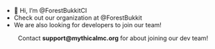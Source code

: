 - 👋 Hi, I’m @ForestBukkitCI
- Check out our organization at @ForestBukkit
- We are also looking for developers to join our team!

<p align="center">Contact <b>support@mythicalmc.org</b> for about joining our dev team!</p>
